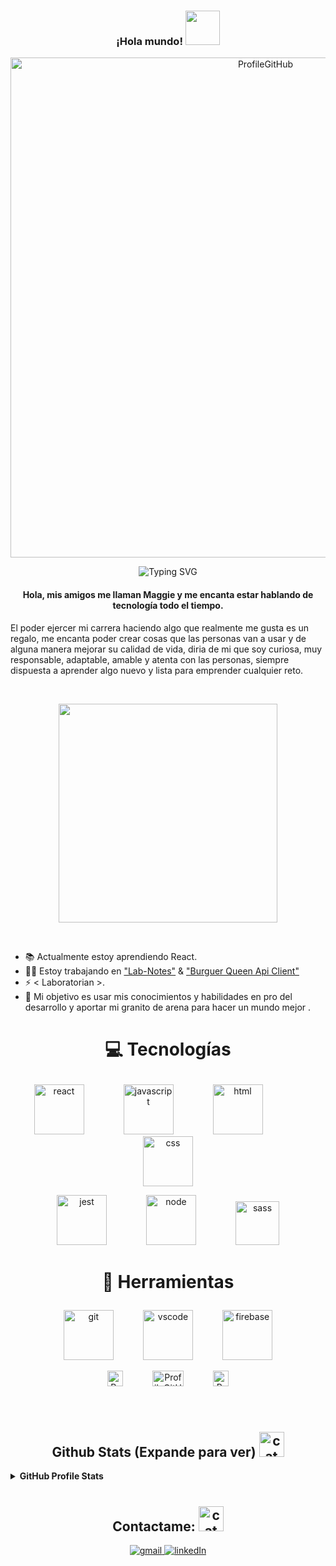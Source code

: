 <h3 align="center"> ¡Hola mundo! <img src="https://media.giphy.com/media/fAhZm10htd8TrQO6le/giphy.gif" width="55"></h3>
<p  align="center"><img align="center" width="800" alt="ProfileGitHub" src="https://i.postimg.cc/qvFcw6pk/Ivory-Grey-Minimalist-Business-Linked-In-Banner.gif"></p>

<p align="center">
  <img src="https://readme-typing-svg.herokuapp.com?color=%36BCF7FF&amp;center=true&amp;vCenter=true&amp;lines=Front-End+Developer.;Ing.+en+Sistemas+Computacionales.;Siempre+Aprendiendo." alt="Typing SVG">
</p>
<h4 align="center">Hola, mis amigos me llaman Maggie y me encanta estar hablando de tecnología todo el tiempo.</h4>


El poder ejercer mi carrera haciendo algo que realmente me gusta es un regalo, me encanta poder crear cosas que las personas van a usar y de alguna manera mejorar su calidad de vida, diria de mi que soy curiosa, muy responsable, adaptable, amable y atenta con las personas, siempre dispuesta a aprender algo nuevo y lista para emprender cualquier reto.

<br>
<p align="center"> <img src="https://svgshare.com/i/hZG.svg" width="350">
</p>
<br>

<ul>
	<li> 📚 Actualmente estoy aprendiendo React. </li>
	<li> 👩‍💻 Estoy trabajando en <a href="https://github.com/Maggie-Sarmiento/lab-notes"> "Lab-Notes"</a> & <a href="https://github.com/Maggie-Sarmiento/Burger-queen"> "Burguer Queen Api Client"</a>
	<li> ⚡ &lt Laboratorian &gt. </li>
	<li> 🌱 Mi objetivo es usar mis conocimientos y habilidades en pro del desarrollo y aportar mi granito de arena para hacer un mundo mejor . </li>
</ul>


# <p  align="center" > :computer: <b> Tecnologías</b>   <br>
</p>
<p  align="center"><img alt="react" src="https://media.giphy.com/media/eNAsjO55tPbgaor7ma/giphy.gif" width="80" title="react"/>&nbsp;&nbsp;&nbsp;&nbsp;&nbsp;&nbsp;&nbsp;&nbsp;&nbsp;&nbsp;&nbsp;&nbsp;&nbsp;&nbsp;&nbsp;&nbsp;<img alt="javascript" src="https://media.giphy.com/media/ln7z2eWriiQAllfVcn/giphy.gif" width="80" title="javascript"/>&nbsp;&nbsp;&nbsp;&nbsp;&nbsp;&nbsp;&nbsp;&nbsp;&nbsp;&nbsp;&nbsp;&nbsp;&nbsp;&nbsp;&nbsp;&nbsp;<img alt="html" src="https://media.giphy.com/media/XAxylRMCdpbEWUAvr8/giphy.gif" width="80" title="html"/>&nbsp;&nbsp;&nbsp;&nbsp;&nbsp;&nbsp;&nbsp;&nbsp;&nbsp;&nbsp;&nbsp;&nbsp;&nbsp;&nbsp;&nbsp;&nbsp;<img alt="css" src="https://media.giphy.com/media/fsEaZldNC8A1PJ3mwp/giphy.gif" width="80" title="css"/>
</p>

<p  align="center"><img alt="jest" src="https://cdn.iconscout.com/icon/free/png-256/jest-3630129-3031261.png" width="80" title="jest"/>&nbsp;&nbsp;&nbsp;&nbsp;&nbsp;&nbsp;&nbsp;&nbsp;&nbsp;&nbsp;&nbsp;&nbsp;&nbsp;&nbsp;&nbsp;&nbsp;<img alt="node" src="https://media.giphy.com/media/kdFc8fubgS31b8DsVu/giphy.gif" width="80" title="node">&nbsp;&nbsp;&nbsp;&nbsp;&nbsp;&nbsp;&nbsp;&nbsp;&nbsp;&nbsp;&nbsp;&nbsp;&nbsp;&nbsp;&nbsp;&nbsp;<img alt="sass" src="https://img.icons8.com/color/48/000000/sass.png" width="70" title="sass"/>
</p>



# <p  align="center" > :wrench: Herramientas   <br>
</p>
<p  align="center"><img alt="git" src="https://media.giphy.com/media/kH1DBkPNyZPOk0BxrM/giphy.gif" width="80" title="git"/>&nbsp;&nbsp;&nbsp;&nbsp;&nbsp;&nbsp;&nbsp;&nbsp;&nbsp;&nbsp;&nbsp;&nbsp;<img alt="vscode" src="https://media.giphy.com/media/IdyAQJVN2kVPNUrojM/giphy.gif" width="80" title="vscode"/>&nbsp;&nbsp;&nbsp;&nbsp;&nbsp;&nbsp;&nbsp;&nbsp;&nbsp;&nbsp;&nbsp;&nbsp;<img alt="firebase" src="https://media.giphy.com/media/Ri2TUcKlaOcaDBxFpY/giphy.gif" width="80" title="firebase"/>

</p>
<p  align="center"><img width="25" height="25" alt="ProfileGitHub" src="https://user-images.githubusercontent.com/7150868/139156597-7aeef48f-9b4e-4b33-b623-fed9bec47e4f.png">&nbsp;&nbsp;&nbsp;&nbsp;&nbsp;&nbsp;&nbsp;&nbsp;&nbsp;&nbsp;&nbsp;&nbsp;<img width="50" height="25" alt="ProfileGitHub" src="https://user-images.githubusercontent.com/7150868/139156594-c645c204-c97d-4935-aff1-a6582af11301.png">&nbsp;&nbsp;&nbsp;&nbsp;&nbsp;&nbsp;&nbsp;&nbsp;&nbsp;&nbsp;&nbsp;&nbsp;<img width="25" height="25" alt="ProfileGitHub" src="https://user-images.githubusercontent.com/7150868/139156601-455852e5-6e3c-4e83-8026-793f416dbceb.png">
</p>
<br>

# <h2 align="center"> Github Stats (Expande para ver) <img alt="cat" src="https://media.giphy.com/media/RYYcIqEj5pR2Ro8luH/giphy.gif" width="40" title="cat"/> 
</h2>
<details> 
  <summary><b> GitHub Profile Stats </b></summary>
  <br/>
  <p align="center"><img src="https://github-readme-stats.vercel.app/api/top-langs?username=maggie-sarmiento&show_icons=true&locale=en&layout=compact" alt="maggie-sarmiento" /></p>

  <p align="center">&nbsp;<img align="center" src="https://github-readme-stats.vercel.app/api?username=maggie-sarmiento&show_icons=true&locale=en" alt="maggie-sarmiento" /></p>

  <p align="center"><img align="center" src="https://github-readme-streak-stats.herokuapp.com/?user=maggie-sarmiento&" alt="maggie-sarmiento" /></p>
</details>

# <h2 align="center"> Contactame: <img alt="cat contact" src="https://media.giphy.com/media/kBZ212yGzFaxgkSIKW/giphy.gif" width="40" title="cat contact"/> 
</h2>
<p align="center">
  <a href="mailto:gsmaggie001@gmail.com"><img src="https://img.icons8.com/dusk/64/000000/gmail.png" title="gmail"/>
  <a href="https://www.linkedin.com/in/maggie-sarmiento/"><img src="https://img.icons8.com/dusk/64/000000/linkedin.png" title="linkedIn"/>
</p>
